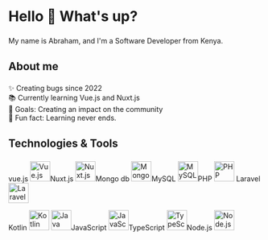 <h1 align="left">Hello 👋 What's up?</h1>

###

<p align="left">My name is Abraham, and I'm a Software Developer from Kenya.</p>

###

<h2 align="left">About me</h2>

###

<p align="left">✨ Creating bugs since 2022<br>📚 Currently learning Vue.js and Nuxt.js<br>🎯 Goals: Creating an impact on the community<br>🎲 Fun fact: Learning never ends.</p>

###

<h2 align="left">Technologies & Tools</h2>

###

<div align="left">
  vue.js
  <img src="https://cdn.jsdelivr.net/gh/devicons/devicon/icons/vuejs/vuejs-original.svg" height="40" alt="Vue.js logo" />Nuxt.js
  <img src="https://cdn.jsdelivr.net/gh/devicons/devicon/icons/nuxtjs/nuxtjs-original.svg" height="40" alt="Nuxt.js logo" />Mongo db
  <img src="https://cdn.jsdelivr.net/gh/devicons/devicon/icons/mongodb/mongodb-original.svg" height="40" alt="MongoDB logo" />MySQL
  <img src="https://cdn.jsdelivr.net/gh/devicons/devicon/icons/mysql/mysql-original.svg" height="40" alt="MySQL logo" />PHP
  <img src="https://cdn.jsdelivr.net/gh/devicons/devicon/icons/php/php-original.svg" height="40" alt="PHP logo" />
  Laravel
<img src="https://cdn.worldvectorlogo.com/logos/laravel-2.svg" height="40" alt="Laravel logo" />

  Kotlin
  <img src="https://cdn.jsdelivr.net/gh/devicons/devicon/icons/kotlin/kotlin-original.svg" height="40" alt="Kotlin logo" />
  <img src="https://cdn.jsdelivr.net/gh/devicons/devicon/icons/java/java-original.svg" height="40" alt="Java logo" />JavaScript
  <img src="https://cdn.jsdelivr.net/gh/devicons/devicon/icons/javascript/javascript-original.svg" height="40" alt="JavaScript logo" />TypeScript
  <img src="https://cdn.jsdelivr.net/gh/devicons/devicon/icons/typescript/typescript-original.svg" height="40" alt="TypeScript logo" />Node.js
  <img src="https://cdn.jsdelivr.net/gh/devicons/devicon/icons/nodejs/nodejs-original.svg" height="40" alt="Node.js logo" />
</div>


###

